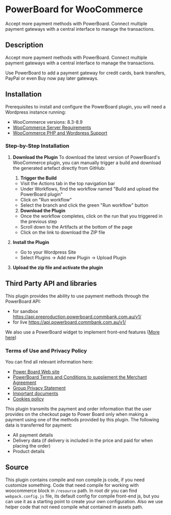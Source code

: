 # PowerBoard for WooCommerce #

Accept more payment methods with PowerBoard. Connect multiple payment gateways with a central interface to manage the transactions.

## Description ##

Accept more payment methods with PowerBoard. Connect multiple payment gateways with a central interface to manage the transactions.

Use PowerBoard to add a payment gateway for credit cards, bank transfers, PayPal or even Buy now pay later gateways.

## Installation ##

Prerequisites to install and configure the PowerBoard plugin, you will need a Wordpress instance running:

- WooCommerce versions: 8.3-8.9
- [WooCommerce Server Requirements](https://woocommerce.com/document/server-requirements/)
- [WooCommerce PHP and Wordpress Support](https://woocommerce.com/document/update-php-wordpress/)

### Step-by-Step Installation

1. **Download the Plugin**
   To download the latest version of PowerBoard's WooCommerce plugin, you can manually trigger a build and download the generated artefact directly from GitHub:

   1. **Trigger the Build**
   - Visit the Actions tab in the top navigation bar
   - Under Workflows, find the workflow named "Build and upload the PowerBoard plugin"
   - Click on "Run workflow"
   - Select the branch and click the green "Run workflow" button

   2. **Download the Plugin**
   - Once the workflow completes, click on the run that you triggered in the previous step
   - Scroll down to the Artifacts at the bottom of the page
   - Click on the link to download the ZIP file

2. **Install the Plugin**
   - Go to your Wordpress Site
   - Select Plugins -> Add new Plugin -> Upload Plugin

3. **Upload the zip file and activate the plugin**

## Third Party API and libraries

This plugin provides the ability to use payment methods through the PowerBoard API:
* for sandbox https://api.preproduction.powerboard.commbank.com.au/v1/
* for live https://api.powerboard.commbank.com.au/v1/

We also use a PowerBoard widget to implement front-end features ([More here](https://developer.powerboard.commbank.com.au/reference/powerboard-widget))

### Terms of Use and Privacy Policy

You can find all relevant information here:

- [Power Board Web site](https://www.commbank.com.au/business/payments/take-online-payments/powerboard.html)
- [PowerBoard Terms and Conditions to supplement the Merchant Agreement](https://www.commbank.com.au/content/dam/commbank-assets/business/merchants/2022-09/powerboard-terms-and-conditions-july-2022.pdf)
- [Group Privacy Statement](https://www.commbank.com.au/support/privacy.html?ei=CB-footer_privacy)
- [Important documents](https://www.commbank.com.au/important-info.html?ei=CB-footer_ImportantDocs)
- [Cookies policy](https://www.commbank.com.au/important-info/cookies.html?ei=CB-footer_cookies)

This plugin transmits the payment and order information that the user provides on the checkout page to Power Board only 
when making a payment using one of the methods provided by this plugin.
The following data is transferred for payment:
* All payment details
* Delivery data (if delivery is included in the price and paid for when placing the order)
* Product details

## Source

This plugin contains compile and non compile js code, if you need customize something. Code that need compile for working with woocommerce block in `/resource` path.
In root dir you can find `webpack.config.js` file, its default config for compile front-end js, but you can use it as a starting point to create your own configuration.
Also we use helper code that not need compile what contained in assets path.
